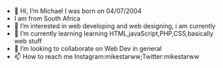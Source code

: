 - 👋 Hi, I’m Michael I was born on 04/07/2004
- I am from South Africa 
- 👀 I’m interested in web developing and web designing, i am currently 
- 🌱 I’m currently learning learning HTML,javaScript,PHP,CSS,basically web stuff
- 💞️ I’m looking to collaborate on Web Dev in general
- 📫 How to reach me Instagram:mikestarww;Twitter:mikestarww

<!---
Mikestarww/Mikestarww is a ✨ special ✨ repository because its `README.md` (this file) appears on your GitHub profile.
You can click the Preview link to take a look at your changes.
--->
